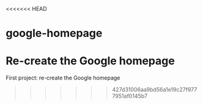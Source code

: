 <<<<<<< HEAD
# google-homepage
Re-create the Google homepage
=======

First project: re-create the Google homepage
>>>>>>> 427d31006aa9bd56a1e19c27f9777951af0145b7
